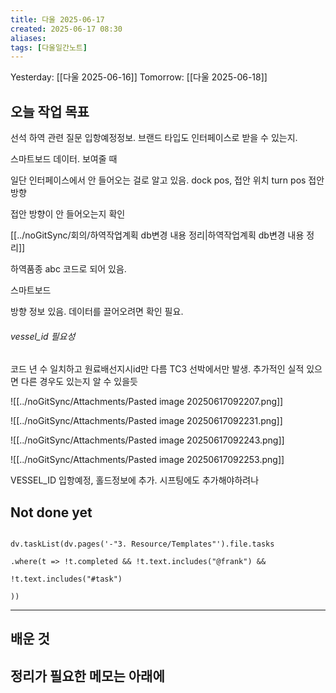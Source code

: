 ```yaml
---
title: 다울 2025-06-17
created: 2025-06-17 08:30
aliases: 
tags: [다울일간노트]
---
```



Yesterday: [[다울 2025-06-16]] 
Tomorrow: [[다울 2025-06-18]] 




## 오늘 작업 목표

선석 하역 관련 질문
입항예정정보. 브랜드 타입도 인터페이스로 받을 수 있는지.

스마트보드 데이터. 보여줄 때 

일단 인터페이스에서 안 들어오는 걸로 알고 있음.
dock pos, 접안 위치
turn pos 접안 방향

접안 방향이 안 들어오는지 확인

[[../noGitSync/회의/하역작업계획 db변경 내용 정리|하역작업계획 db변경 내용 정리]]

하역품종
abc 코드로 되어 있음.

스마트보드

방향 정보 있음. 데이터를 끌어오려면 확인 필요.



###### vessel_id 필요성
코드 년 수 일치하고 원료배선지시id만 다름
TC3 선박에서만 발생.
추가적인 실적 있으면 다른 경우도 있는지 알 수 있을듯

![[../noGitSync/Attachments/Pasted image 20250617092207.png]]


![[../noGitSync/Attachments/Pasted image 20250617092231.png]]


![[../noGitSync/Attachments/Pasted image 20250617092243.png]]


![[../noGitSync/Attachments/Pasted image 20250617092253.png]]

VESSEL_ID 입항예정, 홀드정보에 추가. 시프팅에도 추가해야하려나


## Not done yet

```dataviewjs

dv.taskList(dv.pages('-"3. Resource/Templates"').file.tasks

.where(t => !t.completed && !t.text.includes("@frank") &&

!t.text.includes("#task")

))

```

---

## 배운 것




## 정리가 필요한 메모는 아래에



